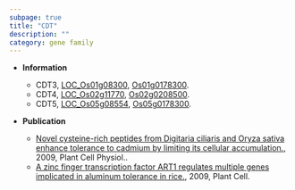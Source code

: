 ```yaml
---
subpage: true
title: "CDT"
description: ""
category: gene family
---
```


* **Information**  
    + CDT3, [LOC_Os01g08300](http://rice.plantbiology.msu.edu/cgi-bin/ORF_infopage.cgi?orf=LOC_Os01g08300), [Os01g0178300](http://rapdb.dna.affrc.go.jp/viewer/gbrowse_details/irgsp1?name=Os01g0178300).
    + CDT4, [LOC_Os02g11770](http://rice.plantbiology.msu.edu/cgi-bin/ORF_infopage.cgi?orf=LOC_Os02g11770), [Os02g0208500](http://rapdb.dna.affrc.go.jp/viewer/gbrowse_details/irgsp1?name=Os02g0208500).
    + CDT5, [LOC_Os05g08554](http://rice.plantbiology.msu.edu/cgi-bin/ORF_infopage.cgi?orf=LOC_Os05g08554), [Os05g0178300](http://rapdb.dna.affrc.go.jp/viewer/gbrowse_details/irgsp1?name=Os05g0178300).

* **Publication**  
    + [ Novel cysteine-rich peptides from Digitaria ciliaris and Oryza sativa enhance tolerance to cadmium by limiting its cellular accumulation.](http://www.ncbi.nlm.nih.gov/pubmed?term=+Novel+cysteine-rich+peptides+from+Digitaria+ciliaris+and+Oryza+sativa+enhance+tolerance+to+cadmium+by+limiting+its+cellular+accumulation.%5BTitle%5D), 2009, Plant Cell Physiol..
    + [A zinc finger transcription factor ART1 regulates multiple genes implicated in aluminum tolerance in rice.](http://www.ncbi.nlm.nih.gov/pubmed?term=A+zinc+finger+transcription+factor+ART1+regulates+multiple+genes+implicated+in+aluminum+tolerance+in+rice.%5BTitle%5D), 2009, Plant Cell.


